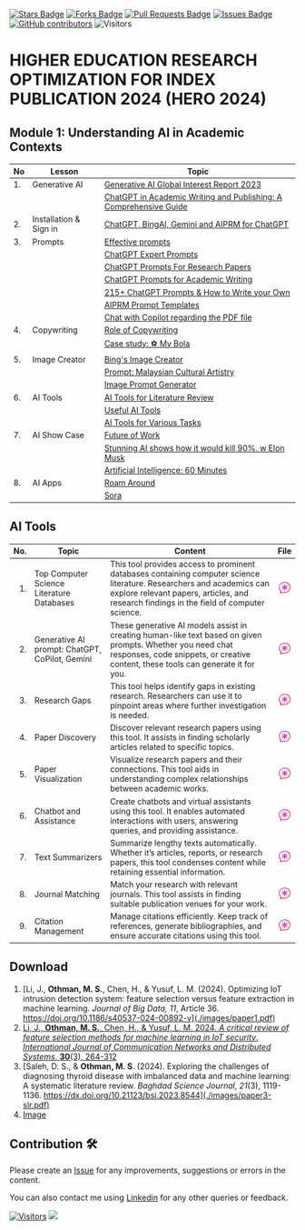 <a href="https://github.com/drshahizan/ai-tools/stargazers"><img src="https://img.shields.io/github/stars/drshahizan/ai-tools" alt="Stars Badge"/></a>
<a href="https://github.com/drshahizan/ai-tools/network/members"><img src="https://img.shields.io/github/forks/drshahizan/ai-tools" alt="Forks Badge"/></a>
<a href="https://github.com/drshahizan/ai-tools"><img src="https://img.shields.io/github/issues-pr/drshahizan/ai-tools" alt="Pull Requests Badge"/></a>
<a href="https://github.com/drshahizan/ai-tools/issues"><img src="https://img.shields.io/github/issues/drshahizan/ai-tools" alt="Issues Badge"/></a>
<a href="https://github.com/drshahizan/ai-tools/graphs/contributors"><img alt="GitHub contributors" src="https://img.shields.io/github/contributors/drshahizan/ai-tools?color=2b9348"></a>
![Visitors](https://api.visitorbadge.io/api/visitors?path=https%3A%2F%2Fgithub.com%2Fdrshahizan%2Fai-tools&labelColor=%23d9e3f0&countColor=%23697689&style=flat)

# HIGHER EDUCATION RESEARCH OPTIMIZATION  FOR INDEX PUBLICATION 2024 (HERO 2024)

## Module 1: Understanding AI in Academic Contexts

| No | Lesson | Topic |
|--------|---------|---------|
| 1.| Generative AI|[Generative AI Global Interest Report 2023](https://www.electronicshub.org/generative-ai-global-interest-report-2023/)
||| [ChatGPT in Academic Writing and Publishing: A Comprehensive Guide](https://www.researchgate.net/publication/371349143_Chapter_3_ChatGPT_and_AI_Conversational_Models_in_Higher_Education_Research_and_Development)
| 2. | Installation & Sign in |[ChatGPT, BingAI, Gemini and AIPRM for ChatGPT](https://github.com/drshahizan/Generative-AI-Playground/blob/main/materials/signin.md)|
| 3. | Prompts | [Effective prompts](https://drshahizan.gitbook.io/copywriting-chatgpt/prompts/effective-prompts)|
|  |  | [ChatGPT Expert Prompts](https://github.com/drshahizan/Generative-AI-Playground/blob/main/materials/prompt.md)|
|  |  | [ChatGPT Prompts For Research Papers](https://github.com/drshahizan/Generative-AI-Playground/blob/main/materials/prompt_research.md)|
|  |  | [ChatGPT Prompts for Academic Writing](https://github.com/drshahizan/Generative-AI-Playground/blob/main/materials/prompt_academic.md)|
|  |  | [215+ ChatGPT Prompts & How to Write your Own](https://writesonic.com/blog/chatgpt-prompts)|
|  |  | [AIPRM Prompt Templates](https://drshahizan.gitbook.io/copywriting-chatgpt/prompts/aiprm-prompt-templates)|
|  |  | [Chat with Copilot regarding the PDF file](https://github.com/drshahizan/Generative-AI-Playground/blob/main/materials/copilot.md)|
| 4. | Copywriting| [Role of Copywriting](https://drshahizan.gitbook.io/copywriting-chatgpt/introduction-copywriting/role) |
|  | | [Case study: ⚽ My Bola](https://drshahizan.gitbook.io/copywriting-chatgpt/introduction-copywriting/case-study/copywriting) |
| 5. | Image Creator | [Bing's Image Creator](https://github.com/drshahizan/Generative-AI-Playground/blob/main/materials/bing_image.md) |
|  |  | [Prompt: Malaysian Cultural Artistry](https://github.com/drshahizan/Generative-AI-Playground/blob/main/materials/drawing.md) |
|  |  | [Image Prompt Generator](https://aivyx.com/bing-create-prompt-generator/) |
| 6. | AI Tools| [AI Tools for Literature Review](https://drshahizan.gitbook.io/ai-tools/) |
|  | | [Useful AI Tools](https://github.com/drshahizan/Generative-AI-Playground/blob/main/materials/aitools1.md) |
|||[AI Tools for Various Tasks](https://github.com/drshahizan/Generative-AI-Playground/blob/main/materials/aitools1.md)|
| 7. | AI Show Case | [Future of Work](https://github.com/drshahizan/Generative-AI-Playground/blob/main/images/Future%20of%20Work%20.pdf) |
|||[Stunning AI shows how it would kill 90%. w Elon Musk](https://youtu.be/J6Mdq3n6kgk?si=4G0k5-WNH55pBMhw)|
|||[Artificial Intelligence: 60 Minutes ](https://youtu.be/aZ5EsdnpLMI?si=3aEFdMyTnOWZTuCZ)|
| 8. | AI Apps| [Roam Around](https://www.roamaround.io/) |
|||[Sora](https://openai.com/sora)|


## AI Tools

| No. | Topic                                             | Content | File | 
|----: |----------------------------------------------------|------|------|
| 1.   | Top Computer Science Literature Databases | This tool provides access to prominent databases containing computer science literature. Researchers and academics can explore relevant papers, articles, and research findings in the field of computer science. | <a href="https://github.com/drshahizan/ai-tools/blob/main/materials/d2-LR.md" ><img src="./images/brave-ai.png" width="24px" height="24px" ></a> |
| 2.   | Generative AI prompt: ChatGPT, CoPilot, Gemini | These generative AI models assist in creating human-like text based on given prompts. Whether you need chat responses, code snippets, or creative content, these tools can generate it for you. |<a href="https://github.com/drshahizan/ai-tools/blob/main/materials/d1-genai.md" ><img src="./images/brave-ai.png" width="24px" height="24px" ></a> |
| 3.   | Research Gaps | This tool helps identify gaps in existing research. Researchers can use it to pinpoint areas where further investigation is needed. | <a href="https://github.com/drshahizan/ai-tools/blob/main/materials/d1-gaps.md" ><img src="./images/brave-ai.png" width="24px" height="24px" ></a> |
| 4.   | Paper Discovery | Discover relevant research papers using this tool. It assists in finding scholarly articles related to specific topics.| <a href="https://github.com/drshahizan/ai-tools/blob/main/materials/d2-ELR.md" ><img src="./images/brave-ai.png" width="24px" height="24px" ></a> |
| 5.   | Paper Visualization | Visualize research papers and their connections. This tool aids in understanding complex relationships between academic works.| <a href="https://github.com/drshahizan/ai-tools/blob/main/materials/s1-visualization.md" ><img src="./images/brave-ai.png" width="24px" height="24px" ></a> |
| 6.   | Chatbot and Assistance | Create chatbots and virtual assistants using this tool. It enables automated interactions with users, answering queries, and providing assistance.| <a href="https://github.com/drshahizan/ai-tools/blob/main/materials/s1-chatbot.md" ><img src="./images/brave-ai.png" width="24px" height="24px" ></a> |
| 7.   | Text Summarizers |Summarize lengthy texts automatically. Whether it’s articles, reports, or research papers, this tool condenses content while retaining essential information.| <a href="https://github.com/drshahizan/ai-tools/blob/main/materials/s1-summarizers.md" ><img src="./images/brave-ai.png" width="24px" height="24px" ></a> |
| 8.   | Journal Matching | Match your research with relevant journals. This tool assists in finding suitable publication venues for your work. | <a href="https://github.com/drshahizan/ai-tools/blob/main/materials/d3.md" ><img src="./images/brave-ai.png" width="24px" height="24px" ></a> |
| 9.   | Citation Management | Manage citations efficiently. Keep track of references, generate bibliographies, and ensure accurate citations using this tool. |<a href="https://github.com/drshahizan/ai-tools/blob/main/materials/s1-citation.md" ><img src="./images/brave-ai.png" width="24px" height="24px" ></a> |

## Download
1. [Li, J., **Othman, M. S.**, Chen, H., & Yusuf, L. M. (2024). Optimizing IoT intrusion detection system: feature selection versus feature extraction in machine learning. *Journal of Big Data, 11*, Article 36. https://doi.org/10.1186/s40537-024-00892-y](./images/paper1.pdf)
2. [Li, J., **Othman, M. S.**, Chen, H., & Yusuf, L. M. 2024. *A critical review of feature selection methods for machine learning in IoT security*. *International Journal of Communication Networks and Distributed Systems*, **30**(3), 264-312](./images/paper2-slr.pdf)
3. [Saleh, D. S., & **Othman, M. S**. (2024). Exploring the challenges of diagnosing thyroid disease with imbalanced data and machine learning: A systematic literature review. *Baghdad Science Journal, 21*(3), 1119-1136. https://dx.doi.org/10.21123/bsj.2023.8544](./images/paper3-slr.pdf)
4. [Image](./images/slr1img.png)
   

## Contribution 🛠️
Please create an [Issue](https://github.com/drshahizan/ai-tools/issues) for any improvements, suggestions or errors in the content.

You can also contact me using [Linkedin](https://www.linkedin.com/in/drshahizan/) for any other queries or feedback.

[![Visitors](https://api.visitorbadge.io/api/visitors?path=https%3A%2F%2Fgithub.com%2Fdrshahizan&labelColor=%23697689&countColor=%23555555&style=plastic)](https://visitorbadge.io/status?path=https%3A%2F%2Fgithub.com%2Fdrshahizan)
![](https://hit.yhype.me/github/profile?user_id=81284918)

